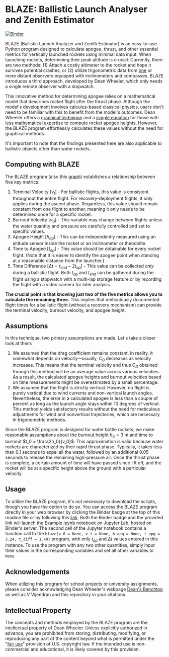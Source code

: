 
# BLAZE: Ballistic Launch Analyser and Zenith Estimator
[![Binder](https://mybinder.org/badge_logo.svg)](https://mybinder.org/v2/gh/vijeycreative/BLAZE/HEAD?labpath=Example.ipynb)

BLAZE (Ballistic Launch Analyzer and Zenith Estimator) is an easy-to-use Python program designed to calculate apogee, thrust, and other essential metrics for vertically launched rockets using minimal data input. When launching rockets, determining their peak altitude is crucial. Currently, there are two methods: (1) Attach a costly altimeter to the rocket and hope it survives potential crashes, or (2) utilize trigonometric data from [one](http://waterrocket.uh-lab.de/seamcalc.htm) or more distant observers equipped with inclinometers and compasses. BLAZE introduces a third approach, developed by Dean Wheeler, which only needs a single remote observer with a stopwatch.

This innovative method for determining apogee relies on a mathematical model that describes rocket flight after the thrust phase. Although the model's development involves calculus-based classical physics, users don't need to be familiar with this to benefit from the model's outcomes. Dean Wheeler offers a [graphical technique](https://www.et.byu.edu/~wheeler/benchtop/flight.php#graphical) and a [simple equation](https://www.et.byu.edu/~wheeler/benchtop/flight.php#simplest) for those with less mathematical expertise to compute rocket apogee heights. However, the BLAZE program effortlessly calculates these values without the need for graphical methods.

It's important to note that the findings presented here are also applicable to ballistic objects other than water rockets.

## Computing with BLAZE

The BLAZE program (also this [graph](https://www.et.byu.edu/~wheeler/benchtop/pix/apogee.pdf)) establishes a relationship between five key metrics:

1.  Terminal Velocity [$v_t$] - For ballistic flights, this value is consistent throughout the entire flight. For recovery-deployment flights, it only applies during the ascent phase. Regardless, this value should remain constant from one flight to another, meaning it only needs to be determined once for a specific rocket.
2.  Burnout Velocity [$v_0$] - This variable may change between flights unless the water quantity and pressure are carefully controlled and set to specific values.
3.  Apogee Height [$h_{ap}$] - This can be independently measured using an altitude sensor inside the rocket or an inclinometer or theodolite.
4.  Time to Apogee [$t_{ap}$] - This value should be obtainable for every rocket flight. (Note that it is easier to identify the apogee point when standing at a reasonable distance from the launcher.)
5.  Time Difference [$\Delta t = t_{end} - 2t_{ap}$] - This value can be collected _only_ during a ballistic flight. Both $t_{ap}$ and $t_{end}$ can be gathered during the flight using a stopwatch with a multi-lap storage feature or by recording the flight with a video camera for later analysis.

**The crucial point is that knowing just two of the five metrics allows you to calculate the remaining three.** This implies that meticulously documented flight times for a ballistic flight (without a recovery mechanism) can provide the terminal velocity, burnout velocity, and apogee height.

## Assumptions

In this technique, two primary assumptions are made. Let's take a closer look at them:

1.  We assumed that the drag coefficient remains constant. In reality, it somewhat depends on velocity—usually, $C_D$ decreases as velocity increases. This means that the terminal velocity and thus $C_D$ obtained through this method will be an average value across various velocities. As a result, the calculated apogee heights and burnout velocities based on time measurements might be overestimated by a small percentage.
2.  We assumed that the flight is strictly vertical. However, no flight is purely vertical due to wind currents and non-vertical launch angles. Nevertheless, the error in a calculated apogee is less than a couple of percent as long as the launch angle stays within 10 degrees of vertical. This method yields satisfactory results without the need for meticulous adjustments for wind and nonvertical trajectories, which are necessary in trigonometric methods.

Since the BLAZE program is designed for water bottle rockets, we make reasonable assumptions about the burnout height $h_0 = 3$ m and time to burnout $t_0 = \frac{2h_0}{v_0}$. This approximation is valid because water rockets are characterized by their rapid thrust phase. Typically, it takes less than $0.1$ seconds to expel all the water, followed by an additional $0.05$ seconds to release the remaining high-pressure air. Once the thrust phase is complete, a certain amount of time will have passed since lift off, and the rocket will be at a specific height above the ground with a particular velocity.

## Usage

To utilize the BLAZE program, it's not necessary to download the scripts, though you have the option to do so. You can access the BLAZE program directly in your web browser by clicking the Binder badge at the top of this readme file or by following this [link](https://mybinder.org/v2/gh/vijeycreative/BLAZE/HEAD?labpath=Example.ipynb). Both the Binder badge and the provided link will launch the Example.ipynb notebook on Jupyter Lab, hosted on Binder's server. The second cell of the Jupyter notebook contains a function call to the `blaze(v_0 = None, v_t = None, h_apg = None, t_apg = 3.24, t_diff = 1.48)` program, with only $t_{ap}$ and $\Delta t$ values entered in this instance. To use the program with any two other quantities, simply input their values in the corresponding variables and set all other variables to `None`.

## Acknowledgements

When utilizing this program for school projects or university assignments, please consider acknowledging Dean Wheeler's webpage [Dean's Benchtop](https://www.et.byu.edu/~wheeler/benchtop/) as well as V Vijendran and this repository in your citations.

## Intellectual Property

The concepts and methods employed by the BLAZE program are the intellectual property of Dean Wheeler. Unless explicitly authorized in advance, you are prohibited from storing, distributing, modifying, or reproducing any part of the content beyond what is permitted under the "[fair use](http://www.copyright.gov/fls/fl102.html)" provision of U.S. copyright law. If the intended use is non-commercial and educational, it is likely covered by this provision.
